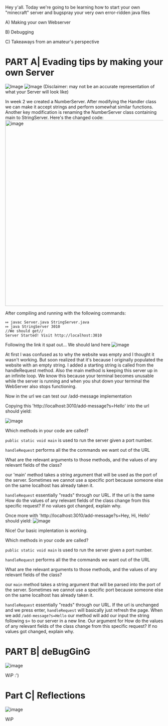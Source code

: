 Hey y'all. Today we're going to be learning how to start your own "minecraft" server and bugspray your very own error-ridden java files


A) Making your own Webserver

B) Debugging

C) Takeaways from an amateur's perspective


# PART A| Evading tips by making your own Server
![Image](https://www.springwise.com/wp-content/uploads/2018/03/Bear_Robotics_restaurant_Springwise.jpg)
![Image](https://media.minecraftstation.com/2020/08/Screen-Shot-2020-08-31-at-5.27.55-AM-1024x634.png)
(Disclaimer: may not be an accurate representation of what your Server will look like)

In week 2 we created a NumberServer. After modifying the Handler class we can make it accept strings and perform somewhat similar functions. Another key modification is renaming the NumberServer class containing main to StringServer. Here's the changed code:
<img width="593" alt="image" src="https://user-images.githubusercontent.com/130004918/234173108-4e053fea-8326-4a6c-8ac0-a4ad838889be.png">

After compiling and running with the following commands:
```
⤇ javac Server.java StringServer.java 
⤇ java StringServer 3010
//We should get//
Server Started! Visit http://localhost:3010
```
Following the link it spat out...
We should land here
![image](https://user-images.githubusercontent.com/130004918/234174871-9df2d891-3158-41b3-92d1-2e1af833e328.png)

At first I was confused as to why the website was empty and I thought it wasn't working. But soon realized that it's because I originally populated the website with an empty string. I added a starting string is called from the handleRequest method. Also the main method is keeping this server up in an infinite loop. We know this because your terminal becomes unusable while the server is running and when you shut down your terminal the WebServer also stops functioning. 

Now in the url we can test our /add-message implementation

Copying this 'http://localhost:3010/add-message?s=Hello' into the url should yield:

![image](https://user-images.githubusercontent.com/130004918/234175432-473cee12-3dfe-4434-a447-05d4f5470146.png)

Which methods in your code are called?

`public static void main` is used to run the server given a port number.

`handleRequest` performs all the the commands we want out of the URL

What are the relevant arguments to those methods, and the values of any relevant fields of the class?

our 'main' method takes a string argument that will be used as the port of the server. Sometimes we cannot use a specific port because someone else on the same localhost has already taken it. 

`handleRequest` essentially "reads" through our URL. If the url is the same 
How do the values of any relevant fields of the class change from this specific request? If no values got changed, explain why.

Once more with 'http://localhost:3010/add-message?s=Hey, Hi, Hello' should yield:
![image](https://user-images.githubusercontent.com/130004918/234175517-c127edae-7eaa-4c7f-a926-6d36f443a9f1.png)

Nice! Our basic implentation is working.

Which methods in your code are called?

`public static void main` is used to run the server given a port number.

`handleRequest` performs all the the commands we want out of the URL

What are the relevant arguments to those methods, and the values of any relevant fields of the class?

our `main` method takes a string argument that will be parsed into the port of the server. Sometimes we cannot use a specific port because someone else on the same localhost has already taken it. 

`handleRequest` essentially "reads" through our URL. If the url is unchanged and we press enter, `handleRequest` will basically just refresh the page. When we add `/add-message?s=Hello` our method will add our input the string following s= to our server in a new line. Our argument for 
How do the values of any relevant fields of the class change from this specific request? If no values got changed, explain why.

# PART B| deBugGinG

![image](https://user-images.githubusercontent.com/130004918/234176128-f3412890-b350-4aae-a712-0dc7ccce099b.png)

WiP :')

# Part C| Reflections

![image](https://user-images.githubusercontent.com/130004918/234176285-6979e4d3-15af-475d-8b23-b793aae8dd8a.png)

WiP
